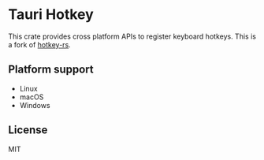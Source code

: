 # Tauri Hotkey

This crate provides cross platform APIs to register keyboard hotkeys. This is a fork of [hotkey-rs](https://github.com/gamebooster/soundboard/tree/master/extern/hotkey-rs).

## Platform support

- Linux
- macOS
- Windows

## License
MIT
